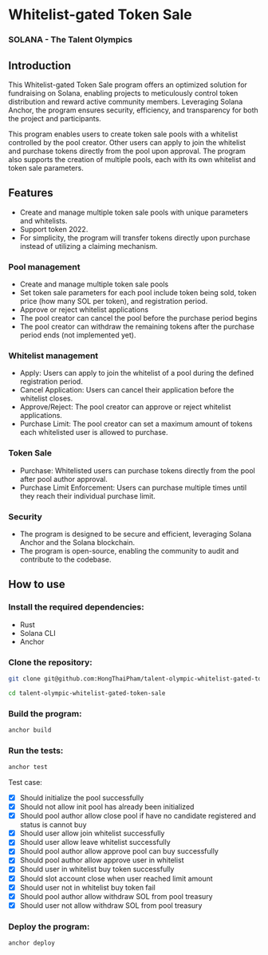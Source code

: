 # Whitelist-gated Token Sale

### SOLANA - The Talent Olympics

## Introduction

This Whitelist-gated Token Sale program offers an optimized solution for fundraising on Solana, enabling projects to meticulously control token distribution and reward active community members. Leveraging Solana Anchor, the program ensures security, efficiency, and transparency for both the project and participants.

This program enables users to create token sale pools with a whitelist controlled by the pool creator. Other users can apply to join the whitelist and purchase tokens directly from the pool upon approval. The program also supports the creation of multiple pools, each with its own whitelist and token sale parameters.

## Features

- Create and manage multiple token sale pools with unique parameters and whitelists.
- Support token 2022.
- For simplicity, the program will transfer tokens directly upon purchase instead of utilizing a claiming mechanism.

### Pool management

- Create and manage multiple token sale pools
- Set token sale parameters for each pool include token being sold, token price (how many SOL per token), and registration period.
- Approve or reject whitelist applications
- The pool creator can cancel the pool before the purchase period begins
- The pool creator can withdraw the remaining tokens after the purchase period ends (not implemented yet).

### Whitelist management

- Apply: Users can apply to join the whitelist of a pool during the defined registration period.
- Cancel Application: Users can cancel their application before the whitelist closes.
- Approve/Reject: The pool creator can approve or reject whitelist applications.
- Purchase Limit: The pool creator can set a maximum amount of tokens each whitelisted user is allowed to purchase.

### Token Sale

- Purchase: Whitelisted users can purchase tokens directly from the pool after pool author approval.
- Purchase Limit Enforcement: Users can purchase multiple times until they reach their individual purchase limit.

### Security

- The program is designed to be secure and efficient, leveraging Solana Anchor and the Solana blockchain.
- The program is open-source, enabling the community to audit and contribute to the codebase.

## How to use

### Install the required dependencies:

- Rust
- Solana CLI
- Anchor

### Clone the repository:

```bash
git clone git@github.com:HongThaiPham/talent-olympic-whitelist-gated-token-sale.git

cd talent-olympic-whitelist-gated-token-sale
```

### Build the program:

```bash
anchor build
```

### Run the tests:

```bash
anchor test
```

Test case:

- [x] Should initialize the pool successfully
- [x] Should not allow init pool has already been initialized
- [x] Should pool author allow close pool if have no candidate registered and status is cannot buy
- [x] Should user allow join whitelist successfully
- [x] Should user allow leave whitelist successfully
- [x] Should pool author allow approve pool can buy successfully
- [x] Should pool author allow approve user in whitelist
- [x] Should user in whitelist buy token successfully
- [x] Should slot account close when user reached limit amount
- [x] Should user not in whitelist buy token fail
- [x] Should pool author allow withdraw SOL from pool treasury
- [x] Should user not allow withdraw SOL from pool treasury

### Deploy the program:

```bash
anchor deploy
```
